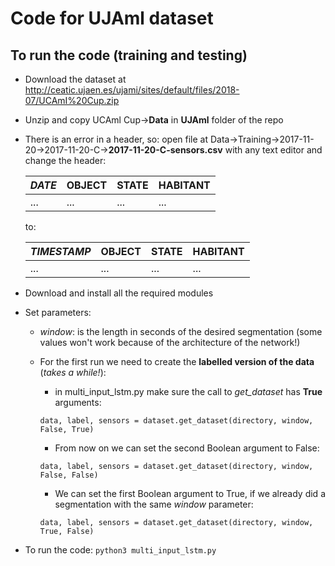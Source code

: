 # Code for UJAml dataset

## To run the code (training and testing)

- Download the dataset at http://ceatic.ujaen.es/ujami/sites/default/files/2018-07/UCAmI%20Cup.zip

- Unzip and copy UCAml Cup&rarr;**Data** in **UJAml** folder of the repo

- There is an error in a header, so: open file at Data&rarr;Training&rarr;2017-11-20&rarr;2017-11-20-C&rarr;**2017-11-20-C-sensors.csv** with any text editor and change the header:

	 *DATE* | OBJECT | STATE | HABITANT          
	--- | --- | --- | ---                                            
	... | ... | ... | ...                         

	to:

	*TIMESTAMP* | OBJECT | STATE | HABITANT          
	--- | --- | --- | ---                                            
	... | ... | ... | ...           


- Download and install all the required modules

- Set parameters:

 	- *window*: is the length in seconds of the desired segmentation (some values won't work because of the architecture of the network!)

	- For the first run we need to create the **labelled version of the data** (*takes a while!*):
		- in multi_input_lstm.py make sure the call to *get_dataset* has **True** arguments:
		
		`data, label, sensors = dataset.get_dataset(directory, window, False, True)`

        - From now on we can set the second Boolean argument to False:
	
		`data, label, sensors = dataset.get_dataset(directory, window, False, False)`
		
		- We can set the first Boolean argument to True, if we already did a segmentation with the same *window* parameter:
	
		`data, label, sensors = dataset.get_dataset(directory, window, True, False)`

- To run the code: `python3 multi_input_lstm.py`
